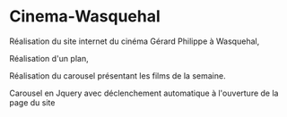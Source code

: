 # Cinema-Wasquehal 

Réalisation du site internet du cinéma Gérard Philippe à Wasquehal,

Réalisation d'un plan, 

Réalisation du carousel présentant les films de la semaine.

Carousel en Jquery avec déclenchement automatique à l'ouverture de la page du site
